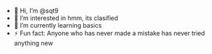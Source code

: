 - 👋 Hi, I’m @sqt9
- 👀 I’m interested in hmm, its clasified 
- 🌱 I’m currently learning basics
- ⚡ Fun fact: Anyone who has never made a mistake has never tried anything new

<!---
sqt9/sqt9 is a ✨ special ✨ repository because its `README.md` (this file) appears on your GitHub profile.
You can click the Preview link to take a look at your changes.
--->
